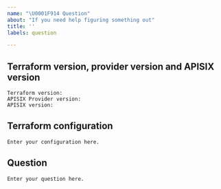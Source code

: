 ```yaml
---
name: "\U0001F914 Question"
about: "If you need help figuring something out"
title: ''
labels: question

---
```


<!---
Hi, please provide as much information as possible when asking your question. 
-->

## Terraform version, provider version and APISIX version
```
Terraform version:
APISIX Provider version:
APISIX version:
```
## Terraform configuration
```hcl
Enter your configuration here.
```

## Question
```
Enter your question here.
```